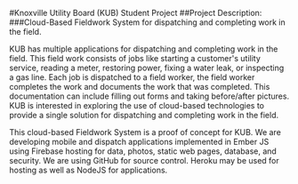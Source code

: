 
  #Knoxville Utility Board (KUB) Student Project
  ##Project Description:
  ###Cloud-Based Fieldwork System for dispatching and completing work in the field.
  
  KUB has multiple applications for dispatching and completing work in the field. This field work consists of jobs like starting a customer's utility service, reading a meter, restoring power, fixing a water leak, or inspecting a gas line.	Each job is dispatched to a field worker, the field worker completes the work and documents the work that was completed. This documentation can include filling out forms and taking before/after pictures. KUB is interested in exploring the use of cloud-based technologies to provide a single solution for dispatching and completing work in the field.

  This cloud-based Fieldwork System is a proof of concept for KUB. We are developing mobile and dispatch applications implemented in Ember JS using Firebase hosting for data, photos, static web pages, database, and security. We are using GitHub for source control. Heroku may be used for hosting as well as NodeJS for applications.

